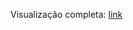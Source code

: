 Visualização completa:
<a href="https://nbviewer.jupyter.org/github/rfaria/Test_Bayesian_Inference/blob/master/updating_probabilities.ipynb" target="_blank"> link </a>
